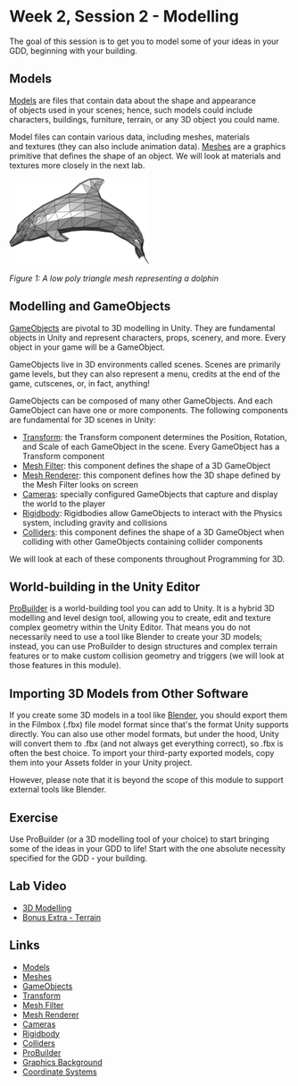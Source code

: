 # Week 2, Session 2 - Modelling

The goal of this session is to get you to model some of your ideas in your GDD, beginning with your building.

## Models

[Models](https://docs.unity3d.com/Manual/models.html) are files that contain data about the shape and appearance of objects used in your scenes; hence, such models could include characters, buildings, furniture, terrain, or any 3D object you could name.

Model files can contain various data, including meshes, materials and textures (they can also include animation data). [Meshes](https://docs.unity3d.com/Manual/mesh.html) are a graphics primitive that defines the shape of an object. We will look at materials and textures more closely in the next lab.

![Dolphin Mesh](./images/dolphinMesh.png)

_Figure 1: A low poly triangle mesh representing a dolphin_

## Modelling and GameObjects

[GameObjects](https://docs.unity3d.com/Manual/class-GameObject.html) are pivotal to 3D modelling in Unity. They are fundamental objects in Unity and represent characters, props, scenery, and more. Every object in your game will be a GameObject.

GameObjects live in 3D environments called scenes. Scenes are primarily game levels, but they can also represent a menu, credits at the end of the game, cutscenes, or, in fact, anything!

GameObjects can be composed of many other GameObjects. And each GameObject can have one or more components. The following components are fundamental for 3D scenes in Unity:

- [Transform](https://docs.unity3d.com/Manual/class-Transform.html): the Transform component determines the Position, Rotation, and Scale of each GameObject in the scene. Every GameObject has a Transform component
- [Mesh Filter](https://docs.unity3d.com/Manual/class-MeshFilter.html): this component defines the shape of a 3D GameObject
- [Mesh Renderer](https://docs.unity3d.com/Manual/class-MeshRenderer.html): this component defines how the 3D shape defined by the Mesh Filter looks on screen
- [Cameras](https://docs.unity3d.com/Manual/class-Camera.html): specially configured GameObjects that capture and display the world to the player
- [Rigidbody](https://docs.unity3d.com/Manual/class-Rigidbody.html): Rigidbodies allow GameObjects to interact with the Physics system, including gravity and collisions
- [Colliders](https://docs.unity3d.com/Manual/CollidersOverview.html): this component defines the shape of a 3D GameObject when colliding with other GameObjects containing collider components

We will look at each of these components throughout Programming for 3D.

## World-building in the Unity Editor

[ProBuilder](https://unity3d.com/unity/features/worldbuilding/probuilder) is a world-building tool you can add to Unity. It is a hybrid 3D modelling and level design tool, allowing you to create, edit and texture complex geometry within the Unity Editor. That means you do not necessarily need to use a tool like Blender to create your 3D models; instead, you can use ProBuilder to design structures and complex terrain features or to make custom collision geometry and triggers (we will look at those features in this module).

## Importing 3D Models from Other Software

If you create some 3D models in a tool like [Blender](https://www.blender.org/), you should export them in the Filmbox (.fbx) file model format since that's the format Unity supports directly. You can also use other model formats, but under the hood, Unity will convert them to .fbx (and not always get everything correct), so .fbx is often the best choice. To import your third-party exported models, copy them into your Assets folder in your Unity project.

However, please note that it is beyond the scope of this module to support external tools like Blender.  

## Exercise

Use ProBuilder (or a 3D modelling tool of your choice) to start bringing some of the ideas in your GDD to life! Start with the one absolute necessity specified for the GDD - your building.

## Lab Video

- [3D Modelling](https://youtu.be/5IA02lihG4U?feature=shared)
- [Bonus Extra - Terrain](https://youtu.be/KrRDIMB1x20?feature=shared)

## Links

- [Models](https://docs.unity3d.com/Manual/models.html)
- [Meshes](https://docs.unity3d.com/Manual/mesh.html)
- [GameObjects](https://docs.unity3d.com/Manual/class-GameObject.html)
- [Transform](https://docs.unity3d.com/Manual/class-Transform.html)
- [Mesh Filter](https://docs.unity3d.com/Manual/class-MeshFilter.html)
- [Mesh Renderer](https://docs.unity3d.com/Manual/class-MeshRenderer.html)
- [Cameras](https://docs.unity3d.com/Manual/class-Camera.html)
- [Rigidbody](https://docs.unity3d.com/Manual/class-Rigidbody.html)
- [Colliders](https://docs.unity3d.com/Manual/CollidersOverview.html)
- [ProBuilder](https://unity3d.com/unity/features/worldbuilding/probuilder)  
- [Graphics Background](../graphicsBackground.md)
- [Coordinate Systems](../coordinateSystems.md)

